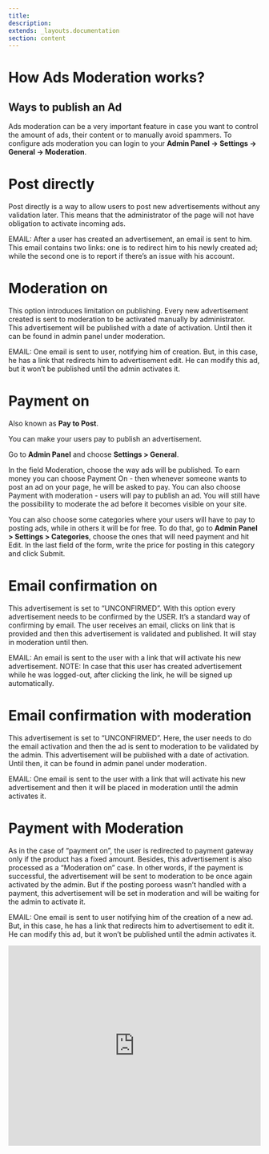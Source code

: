 ```yaml
---
title:
description:
extends: _layouts.documentation
section: content
---
```


# How Ads Moderation works?

## Ways to publish an Ad

Ads moderation can be a very important feature in case you want to control the amount of ads, their content or to manually avoid spammers. To configure ads moderation you can login to your **Admin Panel -> Settings -> General -> Moderation**.

# Post directly
Post directly is a way to allow users to post new advertisements without any validation later. This means that the administrator of the page will not have obligation to activate incoming ads.

EMAIL: After a user has created an advertisement, an email is sent to him. This email contains two links: one is to redirect him to his newly created ad; while the second one is to report if there’s an issue with his account.

# Moderation on
This option introduces limitation on publishing. Every new advertisement created is sent to moderation to be activated manually by administrator. This advertisement will be published with a date of activation. Until then it can be found in admin panel under moderation.

EMAIL: One email is sent to user, notifying him of creation. But, in this case, he has a link that redirects him to advertisement edit. He can modify this ad, but it won’t be published until the admin activates it.

# Payment on

Also known as **Pay to Post**.

You can make your users pay to publish an advertisement.

Go to **Admin Panel** and choose **Settings > General**.

In the field Moderation, choose the way ads will be published. To earn money you can choose Payment On - then whenever someone wants to post an ad on your page, he will be asked to pay. You can also choose Payment with moderation - users will pay to publish an ad. You will still have the possibility to moderate the ad before it becomes visible on your site.

You can also choose some categories where your users will have to pay to posting ads, while in others it will be for free. To do that, go to **Admin Panel > Settings > Categories**, choose the ones that will need payment and hit Edit. In the last field of the form, write the price for posting in this category and click Submit. 

# Email confirmation on
This advertisement is set to “UNCONFIRMED”. With this option every advertisement needs to be confirmed by the USER. It’s a standard way of confirming by email. The user receives an email, clicks on link that is provided and then this advertisement is validated and published. It will stay in moderation until then.

EMAIL: An email is sent to the user with a link that will activate his new advertisement. NOTE: In case that this user has created advertisement while he was logged-out, after clicking the link, he will be signed up automatically.

# Email confirmation with moderation
This advertisement is set to “UNCONFIRMED”. Here, the user needs to do the email activation and then the ad is sent to moderation to be validated by the admin. This advertisement will be published with a date of activation. Until then, it can be found in admin panel under moderation.

EMAIL: One email is sent to the user with a link that will activate his new advertisement and then it will be placed in moderation until the admin activates it.

# Payment with Moderation
As in the case of “payment on”, the user is redirected to payment gateway only if the product has a fixed amount. Besides, this advertisement is also processed as a “Moderation on” case. In other words, if the payment is successful, the advertisement will be sent to moderation to be once again activated by the admin. But if the posting poroess wasn’t handled with a payment, this advertisement will be set in moderation and will be waiting for the admin to activate it.

EMAIL: One email is sent to user notifying him of the creation of a new ad. But, in this case, he has a link that redirects him to advertisement to edit it. He can modify this ad, but it won’t be published until the admin activates it.


<iframe width="100%" height="400px" src="https://www.youtube.com/embed/bJa3AvQQNIA" title="Yclas video" frameborder="0" allow="accelerometer; autoplay; clipboard-write; encrypted-media; gyroscope; picture-in-picture" allowfullscreen></iframe>
 
